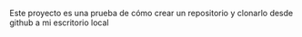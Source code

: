 Este proyecto es una prueba de cómo crear un repositorio y clonarlo desde github a mi escritorio local